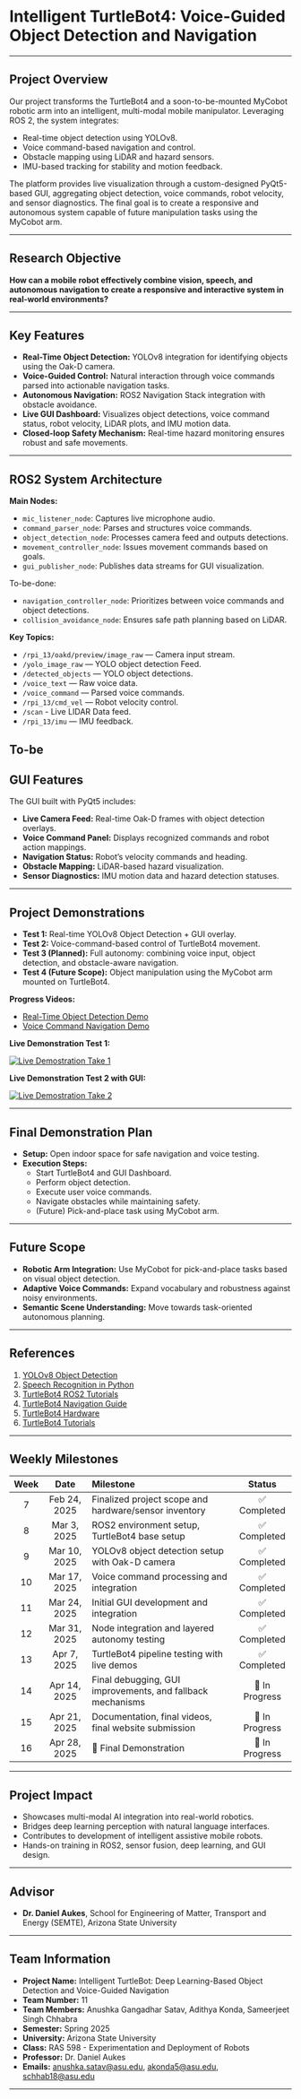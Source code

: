 # Intelligent TurtleBot4: Voice-Guided Object Detection and Navigation

---

## Project Overview

Our project transforms the TurtleBot4 and a soon-to-be-mounted MyCobot robotic arm into an intelligent, multi-modal mobile manipulator. Leveraging ROS 2, the system integrates:

- Real-time object detection using YOLOv8.
- Voice command-based navigation and control.
- Obstacle mapping using LiDAR and hazard sensors.
- IMU-based tracking for stability and motion feedback.

The platform provides live visualization through a custom-designed PyQt5-based GUI, aggregating object detection, voice commands, robot velocity, and sensor diagnostics. The final goal is to create a responsive and autonomous system capable of future manipulation tasks using the MyCobot arm.

---

## Research Objective

**How can a mobile robot effectively combine vision, speech, and autonomous navigation to create a responsive and interactive system in real-world environments?**

---

## Key Features

- **Real-Time Object Detection:** YOLOv8 integration for identifying objects using the Oak-D camera.
- **Voice-Guided Control:** Natural interaction through voice commands parsed into actionable navigation tasks.
- **Autonomous Navigation:** ROS2 Navigation Stack integration with obstacle avoidance.
- **Live GUI Dashboard:** Visualizes object detections, voice command status, robot velocity, LiDAR plots, and IMU motion data.
- **Closed-loop Safety Mechanism:** Real-time hazard monitoring ensures robust and safe movements.

---

## ROS2 System Architecture

**Main Nodes:**
- `mic_listener_node`: Captures live microphone audio.
- `command_parser_node`: Parses and structures voice commands.
- `object_detection_node`: Processes camera feed and outputs detections.
- `movement_controller_node`:  Issues movement commands based on goals.
- `gui_publisher_node`: Publishes data streams for GUI visualization.

To-be-done:
  
- `navigation_controller_node`:  Prioritizes between voice commands and object detections.
- `collision_avoidance_node`: Ensures safe path planning based on LiDAR.


**Key Topics:**
- `/rpi_13/oakd/preview/image_raw` — Camera input stream.
- `/yolo_image_raw`  — YOLO object detection Feed.
- `/detected_objects` — YOLO object detections.
- `/voice_text` — Raw voice data.
- `/voice_command` — Parsed voice commands.
- `/rpi_13/cmd_vel` — Robot velocity control.
- `/scan` - Live LIDAR Data feed.
- `/rpi_13/imu` — IMU feedback.


To-be
---

## GUI Features

The GUI built with PyQt5 includes:

- **Live Camera Feed:** Real-time Oak-D frames with object detection overlays.
- **Voice Command Panel:** Displays recognized commands and robot action mappings.
- **Navigation Status:** Robot’s velocity commands and heading.
- **Obstacle Mapping:** LiDAR-based hazard visualization.
- **Sensor Diagnostics:** IMU motion data and hazard detection statuses.

---

## Project Demonstrations

- **Test 1:** Real-time YOLOv8 Object Detection + GUI overlay.
- **Test 2:** Voice-command-based control of TurtleBot4 movement.
- **Test 3 (Planned):** Full autonomy: combining voice input, object detection, and obstacle-aware navigation.
- **Test 4 (Future Scope):** Object manipulation using the MyCobot arm mounted on TurtleBot4.

**Progress Videos:**

- [Real-Time Object Detection Demo](https://youtube.com/shorts/hz7PwtZZgPg?si=9SIvASX0w476p8vp)
- [Voice Command Navigation Demo](https://youtube.com/shorts/DwuBvafB8k8?si=TU1XXYiRUYbrtGBi)

**Live Demonstration Test 1:**

[![Live Demostration Take 1](https://img.youtube.com/vi/DtQAx4mQFKQ/0.jpg)](https://youtu.be/DtQAx4mQFKQ) 

**Live Demonstration Test 2 with GUI:**

[![Live Demostration Take 2](https://img.youtube.com/vi/EEqiLhgY0YM/0.jpg)](https://youtu.be/EEqiLhgY0YM) 



---

## Final Demonstration Plan

- **Setup:** Open indoor space for safe navigation and voice testing.
- **Execution Steps:**
  - Start TurtleBot4 and GUI Dashboard.
  - Perform object detection.
  - Execute user voice commands.
  - Navigate obstacles while maintaining safety.
  - (Future) Pick-and-place task using MyCobot arm.

---

## Future Scope

- **Robotic Arm Integration:** Use MyCobot for pick-and-place tasks based on visual object detection.
- **Adaptive Voice Commands:** Expand vocabulary and robustness against noisy environments.
- **Semantic Scene Understanding:** Move towards task-oriented autonomous planning.

---

## References

1. [YOLOv8 Object Detection](https://github.com/ultralytics/ultralytics)
2. [Speech Recognition in Python](https://pypi.org/project/SpeechRecognition/)
3. [TurtleBot4 ROS2 Tutorials](https://turtlebot.github.io/turtlebot4-user-manual/)
4. [TurtleBot4 Navigation Guide](https://turtlebot.github.io/turtlebot4-user-manual/tutorials/turtlebot4_navigator.html)
5. [TurtleBot4 Hardware](https://github.com/turtlebot/turtlebot4-hardware)
6. [TurtleBot4 Tutorials](https://turtlebot.github.io/turtlebot4-user-manual/tutorials/)
---

## Weekly Milestones

| **Week** | **Date** | **Milestone** | **Status** |
|:--------:|:--------:|:--------------|:----------:|
| 7 | Feb 24, 2025 | Finalized project scope and hardware/sensor inventory | ✅ Completed |
| 8 | Mar 3, 2025 | ROS2 environment setup, TurtleBot4 base setup | ✅ Completed |
| 9 | Mar 10, 2025 | YOLOv8 object detection setup with Oak-D camera | ✅ Completed |
| 10 | Mar 17, 2025 | Voice command processing and integration | ✅ Completed |
| 11 | Mar 24, 2025 | Initial GUI development and integration | ✅ Completed |
| 12 | Mar 31, 2025 | Node integration and layered autonomy testing | ✅ Completed |
| 13 | Apr 7, 2025 | TurtleBot4 pipeline testing with live demos | ✅ Completed |
| 14 | Apr 14, 2025 | Final debugging, GUI improvements, and fallback mechanisms | 🔄 In Progress |
| 15 | Apr 21, 2025 | Documentation, final videos, final website submission | 🔄 In Progress |
| 16 | Apr 28, 2025 | 🚀 Final Demonstration | 🔄 In Progress |

---

## Project Impact

- Showcases multi-modal AI integration into real-world robotics.
- Bridges deep learning perception with natural language interfaces.
- Contributes to development of intelligent assistive mobile robots.
- Hands-on training in ROS2, sensor fusion, deep learning, and GUI design.

---

## Advisor

- **Dr. Daniel Aukes**, School for Engineering of Matter, Transport and Energy (SEMTE), Arizona State University

---
## Team Information

- **Project Name:** Intelligent TurtleBot: Deep Learning-Based Object Detection and Voice-Guided Navigation
- **Team Number:** 11
- **Team Members:** Anushka Gangadhar Satav, Adithya Konda, Sameerjeet Singh Chhabra
- **Semester:** Spring 2025
- **University:** Arizona State University
- **Class:** RAS 598 - Experimentation and Deployment of Robots
- **Professor:** Dr. Daniel Aukes
- **Emails:** anushka.satav@asu.edu, akonda5@asu.edu, schhab18@asu.edu

---
